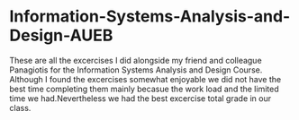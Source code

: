 # Information-Systems-Analysis-and-Design-AUEB
These are all the excercises I did alongside my friend and colleague Panagiotis for the Information Systems Analysis and Design Course. Although I found the excercises somewhat enjoyable we did not have the best time completing them mainly becasue the work load and the limited time we had.Nevertheless we had the best excercise total grade in our class.
